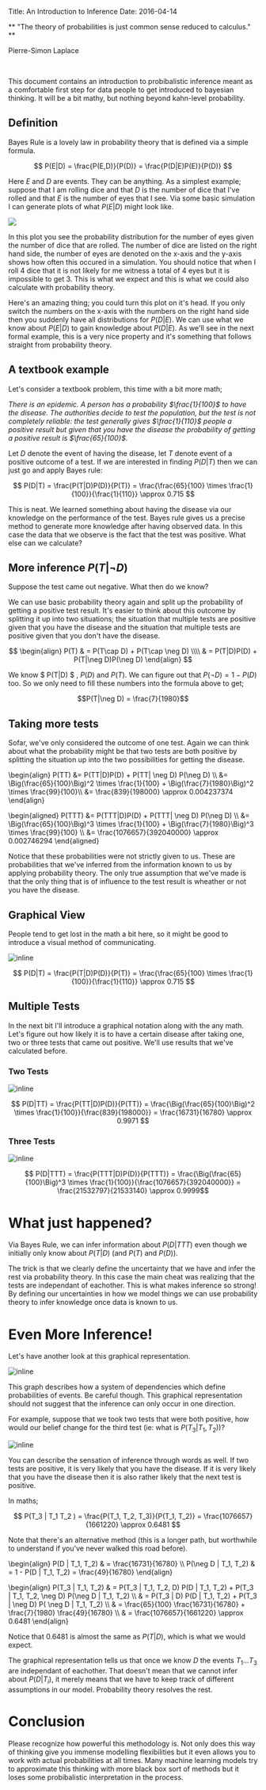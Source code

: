Title: An Introduction to Inference
Date: 2016-04-14

<script type="text/javascript"
  src="https://cdn.mathjax.org/mathjax/latest/MathJax.js?config=TeX-MML-AM_CHTML">
</script>

** "The theory of probabilities is just common sense reduced to calculus." ** 

<p class="pull-right"> Pierre-Simon Laplace</p>

<br> 

This document contains an introduction to probibalistic inference meant as a comfortable first step for data people to get introduced to bayesian thinking. It will be a bit mathy, but nothing beyond kahn-level probability. 

## Definition 

Bayes Rule is a lovely law in probability theory that is defined via a simple formula.

$$ P(E|D) = \frac{P(E,D)}{P(D)} = \frac{P(D|E)P(E)}{P(D)} $$

Here $E$ and $D$ are events. They can be anything. As a simplest example; suppose that I am rolling dice and that $D$ is the number of dice that I've rolled and that $E$ is the number of eyes that I see. Via some basic simulation I can generate plots of what $P(E|D)$ might look like. 

![](/theme/images/dice.png)

In this plot you see the probability distribution for the number of eyes given the number of dice that are rolled. The number of dice are listed on the right hand side, the number of eyes are denoted on the x-axis and the y-axis shows how often this occured in a simulation. You should notice that when I roll 4 dice that it is not likely for me witness a total of 4 eyes but it is impossible to get 3. This is what we expect and this is what we could also calculate with probability theory. 

Here's an amazing thing; you could turn this plot on it's head. If you only switch the numbers on the x-axis with the numbers on the right hand side then you suddenly have all distributions for $P(D|E)$. We can use what we know about $P(E|D)$ to gain knowledge about $P(D|E)$. As we'll see in the next formal example, this is a very nice property and it's something that follows straight from probability theory. 

## A textbook example 

Let's consider a textbook problem, this time with a bit more math; 

*There is an epidemic. A person has a probability $\frac{1}{100}$ to have the disease. The authorities decide to test the population, but the test is not completely reliable: the test generally gives $\frac{1}{110}$ people a positive result but given that you have the disease the probability of getting a positive result is $\frac{65}{100}$.*

Let $D$ denote the event of having the disease, let $T$ denote event of a positive outcome of a test. If we are interested in finding $P(D|T)$ then we can just go and apply Bayes rule: 

$$ P(D|T) = \frac{P(T|D)P(D)}{P(T)} = \frac{\frac{65}{100} \times \frac{1}{100}}{\frac{1}{110}} \approx 0.715 $$

This is neat. We learned something about having the disease via our knowledge on the performance of the test. Bayes rule gives us a precise method to generate more knowledge after having observed data. In this case the data that we observe is the fact that the test was positive. What else can we calculate? 

## More inference $P(T|\neg D)$

Suppose the test came out negative. What then do we know? 

We can use basic probability theory again and split up the probability of getting a positive test result. It's easier to think about this outcome by splitting it up into two situations; the situation that multiple tests are positive given that you have the disease and the situation that multiple tests are positive given that you don't have the disease. 

$$
\begin{align}
P(T) & = P(T\cap D) + P(T\cap \neg D) \\\\
	 & = P(T|D)P(D) + P(T|\neg D)P(\neg D)
\end{align}
$$

We know $ P(T|D) $ , $P(D)$ and $P(T)$. We can figure out that $P(\neg D) = 1 - P(D)$ too. So we only need to fill these numbers into the formula above to get;

$$P(T|\neg D) = \frac{7}{1980}$$

## Taking more tests

Sofar, we've only considered the outcome of one test. Again we can think about what the probability might be that two tests are both positive by splitting the situation up into the two possibilities for getting the disease. 

\begin{align}
P(TT) &= P(TT|D)P(D) + P(TT| \neg D) P(\neg D) \\\\
      &= \Big(\frac{65}{100}\Big)^2 \times \frac{1}{100} + \Big(\frac{7}{1980}\Big)^2 \times \frac{99}{100}\\\\
      &= \frac{839}{198000} \approx 0.004237374
\end{align}

\begin{aligned} 
P(TTT) &= P(TTT|D)P(D) + P(TTT| \neg D) P(\neg D) \\\\
       &= \Big(\frac{65}{100}\Big)^3 \times \frac{1}{100} + \Big(\frac{7}{1980}\Big)^3 \times \frac{99}{100} \\\\
       &= \frac{1076657}{392040000} \approx 0.002746294
\end{aligned} 

Notice that these probabilities were not strictly given to us. These are probabilities that we've inferred from the information known to us by applying probability theory. The only true assumption that we've made is that the only thing that is of influence to the test result is wheather or not you have the disease. 

## Graphical View


People tend to get lost in the math a bit here, so it might be good to introduce a visual method of communicating. 

![inline](/theme/images/illness1.png)

$$ P(D|T) = \frac{P(T|D)P(D)}{P(T)} = \frac{\frac{65}{100} \times \frac{1}{100}}{\frac{1}{110}} \approx 0.715 $$ 

## Multiple Tests

In the next bit I'll introduce a graphical notation along with the any math. Let's figure out how likely it is to have a certain disease after taking one, two or three tests that came out positive. We'll use results that we've calculated before.

### Two Tests

![inline](/theme/images/illness2.png)

$$ P(D|TT) =  \frac{P(TT|D)P(D)}{P(TT)} = \frac{\Big(\frac{65}{100}\Big)^2 \times \frac{1}{100}}{\frac{839}{198000}} = \frac{16731}{16780} \approx 0.9971 $$ 

### Three Tests

![inline](/theme/images/illness3.png)

$$ P(D|TTT) = \frac{P(TTT|D)P(D)}{P(TTT)} = \frac{\Big(\frac{65}{100}\Big)^3 \times \frac{1}{100}}{\frac{1076657}{392040000}} = \frac{21532797}{21533140} \approx 0.9999$$ 

# What just happened? 

Via Bayes Rule, we can infer information about $P(D|TTT)$ even though we initially only know about $P(T|D)$ (and $P(T)$ and $P(D)$). 

The trick is that we clearly define the uncertainty that we have and infer the rest via probability theory. In this case the main cheat was realizing that the tests are independant of eachother. This is what makes inference so strong! By defining our uncertainties in how we model things we can use probability theory to infer knowledge once data is known to us. 

# Even More Inference! 

Let's have another look at this graphical representation.

![inline](/theme/images/illness3.png)

This graph describes how a system of dependencies which define probabilities of events. Be careful though. This graphical representation should not suggest that the inference can only occur in one direction. 

For example, suppose that we took two tests that were both positive, how would our belief change for the third test (ie: what is $P(T_3|T_1, T_2)$)? 

![inline](/theme/images/illness4.png)

You can describe the sensation of inference through words as well. If two tests are positive, it is very likely that you have the disease. If it is very likely that you have the disease then it is also rather likely that the next test is positive. 

In maths; 

$$ P(T_3 | T_1 T_2 ) = \frac{P(T_1, T_2, T_3)}{P(T_1, T_2)} = \frac{1076657}{1661220} \approx 0.6481 $$ 

Note that there's an alternative method (this is a longer path, but worthwhile to understand if you've never walked this road before). 

\begin{align}
P(D | T_1, T_2) & = \frac{16731}{16780} \\\\ 
P(\neg D | T_1, T_2) & = 1 - P(D | T_1, T_2) = \frac{49}{16780}
\end{align}

\begin{align}
P(T_3 | T_1, T_2) & = P(T_3 | T_1, T_2, D) P(D | T_1, T_2) + P(T_3 | T_1, T_2, \neg D) P(\neg D | T_1, T_2) \\\\
& = P(T_3 | D) P(D | T_1, T_2) + P(T_3 | \neg D) P( \neg D | T_1, T_2) \\\\
& = \frac{65}{100} \frac{16731}{16780} + \frac{7}{1980} \frac{49}{16780} \\\\
& = \frac{1076657}{1661220} \approx 0.6481
\end{align}

Notice that 0.6481 is almost the same as $P(T|D)$, which is what we would expect.

The graphical representation tells us that once we know $D$ the events $T_1 ... T_3$ are independant of eachother. That doesn't mean that we cannot infer about $P(D | T_i)$, it merely means that we have to keep track of different assumptions in our model. Probability theory resolves the rest. 

# Conclusion 

Please recognize how powerful this methodology is. Not only does this way of thinking give you immense modelling flexibilities but it even allows you to work with actual probabilities at all times. Many machine learning models try to approximate this thinking with more black box sort of methods but it loses some probibalistic interpretation in the process. 